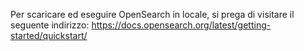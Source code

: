 Per scaricare ed eseguire OpenSearch in locale, si prega di visitare il seguente indirizzo: https://docs.opensearch.org/latest/getting-started/quickstart/
